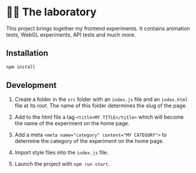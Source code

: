 # 🔬🧪 The laboratory

This project brings together my frontend experiments. It contains animation tests, WebGL experiments, API tests and much more.

## Installation

```sh
npm install
```

## Development

1. Create a folder in the `src` folder with an `index.js` file and an `index.html` file at its root. The name of this folder determines the slug of the page.

2. Add to the html file a tag `<title>MY TITLE</title>` which will become the name of the experiment on the home page.

3. Add a meta `<meta name="category" content="MY CATEGORY">` to determine the category of the experiment on the home page.

4. Import style files into the `index.js` file.

5. Launch the project with `npm run start`.

